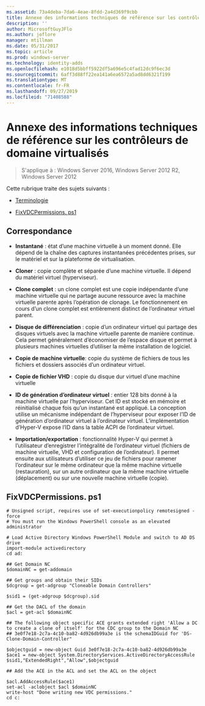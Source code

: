```yaml
---
ms.assetid: 73a4deba-7da6-4eae-8fdd-2a4d369f9cbb
title: Annexe des informations techniques de référence sur les contrôleurs de domaine virtualisés
description: ''
author: MicrosoftGuyJFlo
ms.author: joflore
manager: mtillman
ms.date: 05/31/2017
ms.topic: article
ms.prod: windows-server
ms.technology: identity-adds
ms.openlocfilehash: e1018d5bbff5922df5a696e5c4fad12dc9f6ec3d
ms.sourcegitcommit: 6aff3d88ff22ea141a6ea6572a5ad8dd6321f199
ms.translationtype: MT
ms.contentlocale: fr-FR
ms.lasthandoff: 09/27/2019
ms.locfileid: "71408588"
---
```

# <a name="virtualized-domain-controller-technical-reference-appendix"></a>Annexe des informations techniques de référence sur les contrôleurs de domaine virtualisés

>S'applique à : Windows Server 2016, Windows Server 2012 R2, Windows Server 2012

Cette rubrique traite des sujets suivants :  
  
-   [Terminologie](../../../ad-ds/reference/virtual-dc/../../../ad-ds/reference/virtual-dc/Virtualized-Domain-Controller-Technical-Reference-Appendix.md#BKMK_Terms)  
  
-   [FixVDCPermissions. ps1](../../../ad-ds/reference/virtual-dc/../../../ad-ds/reference/virtual-dc/Virtualized-Domain-Controller-Technical-Reference-Appendix.md#BKMK_FixPDCPerms)  
  
## <a name="BKMK_Terms"></a>Correspondance  
  
-   **Instantané** : état d’une machine virtuelle à un moment donné. Elle dépend de la chaîne des captures instantanées précédentes prises, sur le matériel et sur la plateforme de virtualisation.  
  
-   **Cloner** : copie complète et séparée d’une machine virtuelle. Il dépend du matériel virtuel (hyperviseur).  
  
-   **Clone complet** : un clone complet est une copie indépendante d’une machine virtuelle qui ne partage aucune ressource avec la machine virtuelle parente après l’opération de clonage. Le fonctionnement en cours d’un clone complet est entièrement distinct de l’ordinateur virtuel parent.  
  
-   **Disque de différenciation** : copie d’un ordinateur virtuel qui partage des disques virtuels avec la machine virtuelle parente de manière continue. Cela permet généralement d’économiser de l’espace disque et permet à plusieurs machines virtuelles d’utiliser la même installation de logiciel.  
  
-   **Copie de machine virtuelle**: copie du système de fichiers de tous les fichiers et dossiers associés d’un ordinateur virtuel.  
  
-   **Copie de fichier VHD** : copie du disque dur virtuel d’une machine virtuelle  
  
-   **ID de génération d’ordinateur virtuel** : entier 128 bits donné à la machine virtuelle par l’hyperviseur. Cet ID est stocké en mémoire et réinitialisé chaque fois qu’un instantané est appliqué. La conception utilise un mécanisme indépendant de l’hyperviseur pour exposer l’ID de génération d’ordinateur virtuel à l’ordinateur virtuel. L’implémentation d’Hyper-V expose l’ID dans la table ACPI de l’ordinateur virtuel.  
  
-   **Importation/exportation** : fonctionnalité Hyper-V qui permet à l’utilisateur d’enregistrer l’intégralité de l’ordinateur virtuel (fichiers de machine virtuelle, VHD et configuration de l’ordinateur). Il permet ensuite aux utilisateurs d’utiliser ce jeu de fichiers pour ramener l’ordinateur sur le même ordinateur que la même machine virtuelle (restauration), sur un autre ordinateur que la même machine virtuelle (déplacement) ou sur une nouvelle machine virtuelle (copie).  
  
## <a name="BKMK_FixPDCPerms"></a>FixVDCPermissions. ps1  
  
```  
# Unsigned script, requires use of set-executionpolicy remotesigned -force  
# You must run the Windows PowerShell console as an elevated administrator  
  
# Load Active Directory Windows PowerShell Module and switch to AD DS drive  
import-module activedirectory  
cd ad:  
  
## Get Domain NC  
$domainNC = get-addomain  
  
## Get groups and obtain their SIDs   
$dcgroup = get-adgroup "Cloneable Domain Controllers"  
  
$sid1 = (get-adgroup $dcgroup).sid  
  
## Get the DACL of the domain  
$acl = get-acl $domainNC  
  
## The following object specific ACE grants extended right 'Allow a DC to create a clone of itself' for the CDC group to the Domain NC  
## 3e0f7e18-2c7a-4c10-ba82-4d926db99a3e is the schemaIDGuid for 'DS-Clone-Domain-Controller"  
  
$objectguid = new-object Guid 3e0f7e18-2c7a-4c10-ba82-4d926db99a3e  
$ace1 = new-object System.DirectoryServices.ActiveDirectoryAccessRule $sid1,"ExtendedRight","Allow",$objectguid  
  
## Add the ACE in the ACL and set the ACL on the object   
  
$acl.AddAccessRule($ace1)  
set-acl -aclobject $acl $domainNC  
write-host "Done writing new VDC permissions."  
cd c:   
```  
  


